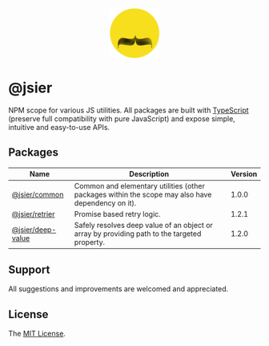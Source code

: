 
<p align="center">
	<img src="logo.png" width="100" height="100" alt="jsier"/>
</p>

# @jsier
NPM scope for various JS utilities. All packages are built with [TypeScript](http://www.typescriptlang.org/) (preserve full compatibility with pure JavaScript) and expose simple, intuitive and easy-to-use APIs.


## Packages
Name | Description | Version
--- | --- | --- 
[@jsier/common](https://github.com/seidme/jsier/tree/master/common)| Common and elementary utilities (other packages within the scope may also have dependency on it). |  1.0.0
[@jsier/retrier](https://github.com/seidme/jsier/tree/master/retrier) | Promise based retry logic. | 1.2.1
[@jsier/deep-value](https://github.com/seidme/jsier/tree/master/deep-value) | Safely resolves deep value of an object or array by providing path to the targeted property. | 1.2.0


## Support
All suggestions and improvements are welcomed and appreciated.


## License
The [MIT License](https://github.com/seidme/jsier/blob/master/LICENSE).
